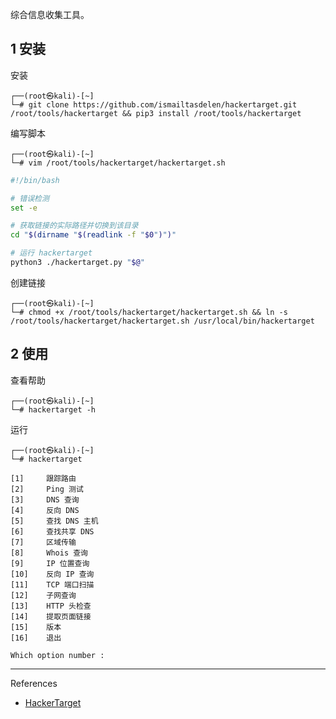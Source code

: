 综合信息收集工具。

## 1 安装

安装

```shell
┌──(root㉿kali)-[~]
└─# git clone https://github.com/ismailtasdelen/hackertarget.git /root/tools/hackertarget && pip3 install /root/tools/hackertarget
```

编写脚本

```shell
┌──(root㉿kali)-[~]
└─# vim /root/tools/hackertarget/hackertarget.sh
```

```sh
#!/bin/bash

# 错误检测
set -e

# 获取链接的实际路径并切换到该目录
cd "$(dirname "$(readlink -f "$0")")"

# 运行 hackertarget
python3 ./hackertarget.py "$@"
```

创建链接

```shell
┌──(root㉿kali)-[~]
└─# chmod +x /root/tools/hackertarget/hackertarget.sh && ln -s /root/tools/hackertarget/hackertarget.sh /usr/local/bin/hackertarget
```

## 2 使用

查看帮助

```shell
┌──(root㉿kali)-[~]
└─# hackertarget -h
```

运行

```shell
┌──(root㉿kali)-[~]
└─# hackertarget
```

```
[1]		跟踪路由
[2]		Ping 测试
[3]		DNS 查询
[4]		反向 DNS
[5]		查找 DNS 主机
[6]		查找共享 DNS
[7]		区域传输
[8] 	Whois 查询
[9] 	IP 位置查询
[10] 	反向 IP 查询
[11]	TCP 端口扫描
[12]	子网查询
[13]	HTTP 头检查
[14]	提取页面链接
[15]	版本
[16]	退出

Which option number :
```

---

References

- [HackerTarget](https://github.com/pyhackertarget/hackertarget)


